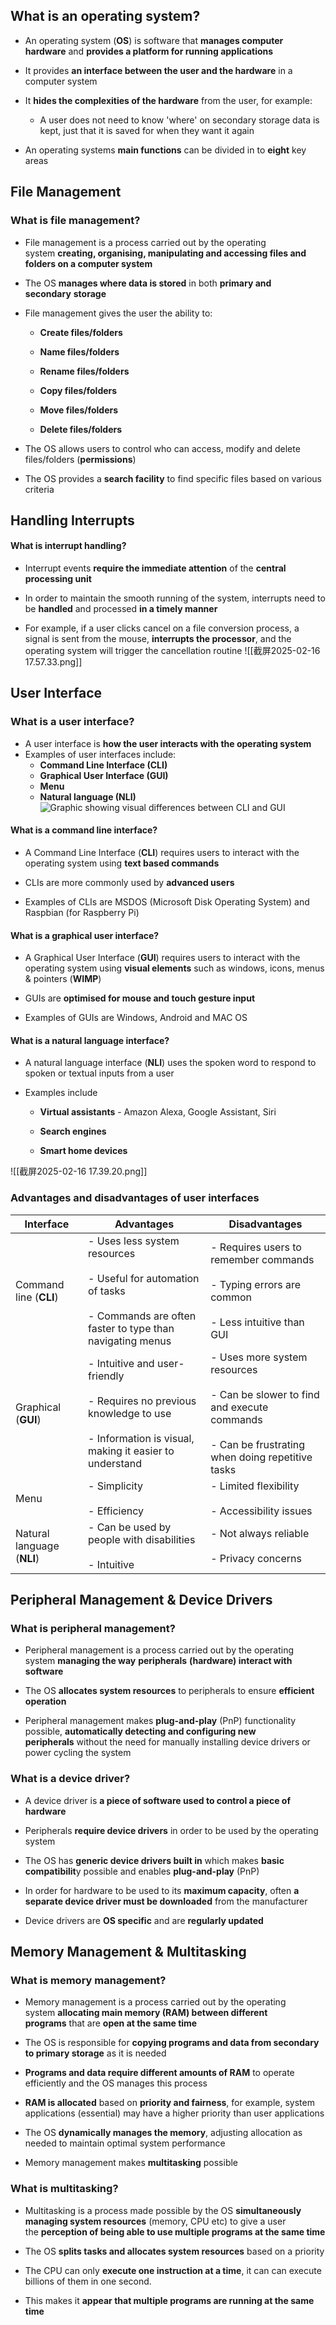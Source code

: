 ## What is an operating system?
- An operating system (**OS**) is software that **manages computer hardware** and **provides a platform for running applications**
    
- It provides **an interface between the user and the hardware** in a computer system
    
- It **hides the complexities of the hardware** from the user, for example:
    
    - A user does not need to know 'where' on secondary storage data is kept, just that it is saved for when they want it again
        
- An operating systems **main functions** can be divided in to **eight** key areas
    
## File Management
### What is file management?
- File management is a process carried out by the operating system **creating, organising, manipulating and accessing files and folders on a computer system**
    
- The OS **manages where data is stored** in both **primary and secondary** **storage**
    
- File management gives the user the ability to:
    
    - **Create files/folders**
        
    - **Name files/folders**
        
    - **Rename files/folders**
        
    - **Copy files/folders**
        
    - **Move files/folders**
        
    - **Delete files/folders**
        
- The OS allows users to control who can access, modify and delete files/folders (**permissions**)
    
- The OS provides a **search facility** to find specific files based on various criteria
    
## Handling Interrupts
#### What is interrupt handling?
- Interrupt events **require the immediate attention** of the **central processing unit**
    
- In order to maintain the smooth running of the system, interrupts need to be **handled** and processed **in a timely manner**
    
- For example, if a user clicks cancel on a file conversion process, a signal is sent from the mouse, **interrupts the processor**, and the operating system will trigger the cancellation routine
![[截屏2025-02-16 17.57.33.png]]
## User Interface
### What is a user interface?
- A user interface is **how the user interacts with the operating system**
- Examples of user interfaces include:
    - **Command Line Interface (CLI)**
    - **Graphical User Interface (GUI)**
    - **Menu**
    - **Natural language (NLI)**
![Graphic showing visual differences between CLI and GUI](https://cdn.savemyexams.com/cdn-cgi/image/f=auto,width=3840/https://cdn.savemyexams.com/uploads/2024/03/purpose-and-functionality-of-the-os-.png)
#### What is a command line interface?
- A Command Line Interface (**CLI**) requires users to interact with the operating system using **text based commands**
    
- CLIs are more commonly used by **advanced users**
    
- Examples of CLIs are MSDOS (Microsoft Disk Operating System) and Raspbian (for Raspberry Pi)
    
#### What is a graphical user interface?
- A Graphical User Interface (**GUI**) requires users to interact with the operating system using **visual elements** such as windows, icons, menus & pointers (**WIMP**)
    
- GUIs are **optimised for mouse and touch gesture input**
    
- Examples of GUIs are Windows, Android and MAC OS
        
#### What is a natural language interface?
- A natural language interface (**NLI**) uses the spoken word to respond to spoken or textual inputs from a user
    
- Examples include
    
    - **Virtual assistants** - Amazon Alexa, Google Assistant, Siri
        
    - **Search engines**
        
    - **Smart home devices**

![[截屏2025-02-16 17.39.20.png]]
        
### Advantages and disadvantages of user interfaces
|**Interface**|**Advantages**|**Disadvantages**|
|---|---|---|
|Command line (**CLI**)|- Uses less system resources<br>    <br>- Useful for automation of tasks<br>    <br>- Commands are often faster to type than navigating menus|- Requires users to remember commands<br>    <br>- Typing errors are common<br>    <br>- Less intuitive than GUI|
|Graphical (**GUI**)|- Intuitive and user-friendly<br>    <br>- Requires no previous knowledge to use<br>    <br>- Information is visual, making it easier to understand|- Uses more system resources<br>    <br>- Can be slower to find and execute commands<br>    <br>- Can be frustrating when doing repetitive tasks|
|Menu|- Simplicity<br>    <br>- Efficiency|- Limited flexibility<br>    <br>- Accessibility issues|
|Natural language (**NLI**)|- Can be used by people with disabilities<br>    <br>- Intuitive|- Not always reliable<br>    <br>- Privacy concerns|
## Peripheral Management & Device Drivers
### What is peripheral management?
- Peripheral management is a process carried out by the operating system **managing the way** **peripherals** **(hardware) interact with software**
    
- The OS **allocates system resources** to peripherals to ensure **efficient operation**
    
- Peripheral management makes **plug-and-play** (PnP) functionality possible, **automatically detecting and configuring new peripherals** without the need for manually installing device drivers or power cycling the system
    
### What is a device driver?
- A device driver is **a piece of software used to control a piece of hardware**
    
- Peripherals **require device drivers** in order to be used by the operating system
    
- The OS has **generic device drivers built in** which makes **basic compatibilit**y possible and enables **plug-and-play** (PnP)
    
- In order for hardware to be used to its **maximum capacity**, often **a separate device driver must be downloaded** from the manufacturer
    
- Device drivers are **OS specific** and are **regularly updated**
    
## Memory Management & Multitasking
### What is memory management?
- Memory management is a process carried out by the operating system **allocating main memory (RAM) between different programs** that are **open at the same time**
    
- The OS is responsible for **copying programs and data from secondary to primary storage** as it is needed
    
- **Programs and data require different amounts of RAM** to operate efficiently and the OS manages this process
    
- **RAM is allocated** based on **priority and fairness**, for example, system applications (essential) may have a higher priority than user applications
    
- The OS **dynamically manages the memory**, adjusting allocation as needed to maintain optimal system performance
    
- Memory management makes **multitasking** possible
    
### What is multitasking?
- Multitasking is a process made possible by the OS **simultaneously managing system resources** (memory, CPU etc) to give a user the **perception of being able to use multiple programs at the same time**
    
- The OS **splits tasks and allocates system resources** based on a priority
    
- The CPU can only **execute one instruction at a time**, it can can execute billions of them in one second.
    
- This makes it **appear that multiple programs are running at the same time**
    
